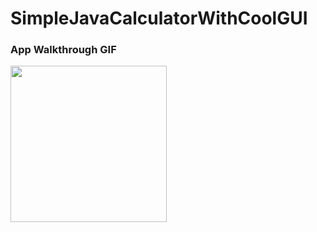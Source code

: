 # SimpleJavaCalculatorWithCoolGUI

### App Walkthrough GIF
<img src="http://g.recordit.co/1OeubsMp74.gif" width=250><br>
